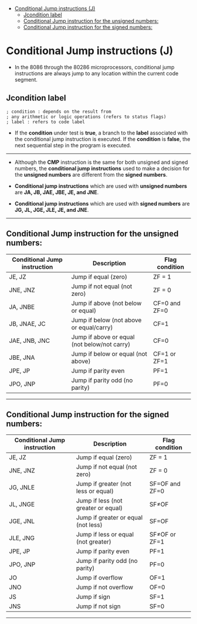 

<!-- @import "[TOC]" {cmd="toc" depthFrom=1 depthTo=6 orderedList=false} -->

<!-- code_chunk_output -->

- [Conditional Jump instructions (J)](#conditional-jump-instructions-j)
  - [Jcondition label](#jcondition-label)
  - [Conditional Jump instruction for the unsigned numbers:](#conditional-jump-instruction-for-the-unsigned-numbers)
  - [Conditional Jump instruction for the signed numbers:](#conditional-jump-instruction-for-the-signed-numbers)

<!-- /code_chunk_output -->


# Conditional Jump instructions (J)

- In the 8086 through the 80286 microprocessors, conditional jump instructions are always jump to any location within the current code segment.

## Jcondition label

    ; condition : depends on the result from  
    ; any arithmetic or logic operations (refers to status flags)  
    ; label : refers to code label  

- If the **condition** under test is **true**, a branch to the **label** associated with the conditional jump instruction is executed. If the **condition** is **false**, the next sequential step in the program is executed.

***

- Although the **CMP** instruction is the same for both unsigned and signed numbers, the **conditional jump instructions** used to make a decision for the **unsigned numbers** are different from the **signed numbers**.

- **Conditional jump instructions** which are used with **unsigned numbers** are **JA, JB, JAE, JBE, JE, and JNE**.

- **Conditional jump instructions** which are used with **signed numbers** are **JG, JL, JGE, JLE, JE, and JNE**.

***

## Conditional Jump instruction for the unsigned numbers:

| Conditional Jump instruction | Description                        | Flag condition       |
|------------------------------|------------------------------------|----------------------|
| JE, JZ                       | Jump if equal (zero)               | ZF = 1               |
| JNE, JNZ                     | Jump if not equal (not zero)       | ZF = 0               |
| JA, JNBE                     | Jump if above (not below or equal) | CF=0 and ZF=0        |
| JB, JNAE, JC                 | Jump if below (not above or equal/carry) | CF=1         |
| JAE, JNB, JNC                | Jump if above or equal (not below/not carry) | CF=0    |
| JBE, JNA                     | Jump if below or equal (not above) | CF=1 or ZF=1         |
| JPE, JP                      | Jump if parity even                | PF=1                 |
| JPO, JNP                     | Jump if parity odd (no parity)     | PF=0                 |

***

## Conditional Jump instruction for the signed numbers:

| Conditional Jump instruction | Description    | Flag condition    |
|---|---|---|
| JE, JZ    | Jump if equal (zero)    | ZF = 1    |
| JNE, JNZ    | Jump if not equal (not zero)    | ZF = 0    |
| JG, JNLE    | Jump if greater (not less or equal)    | SF=OF and ZF=0    |
| JL, JNGE    | Jump if less (not greater or equal)    | SF≠OF    |
| JGE, JNL    | Jump if greater or equal (not less)    | SF=OF    |
| JLE, JNG    | Jump if less or equal (not greater)    | SF≠OF or ZF=1    |
| JPE, JP    | Jump if parity even    | PF=1    |
| JPO, JNP    | Jump if parity odd (no parity)    | PF=0    |
| JO    | Jump if overflow    | OF=1    |
| JNO    | Jump if not overflow    | OF=0    |
| JS    | Jump if sign    | SF=1    |
| JNS    | Jump if not sign    | SF=0    |

***
